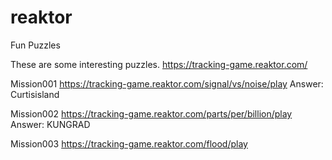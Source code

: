 # reaktor
Fun Puzzles

These are some interesting puzzles.
https://tracking-game.reaktor.com/

Mission001 https://tracking-game.reaktor.com/signal/vs/noise/play
Answer: Curtisisland

Mission002 https://tracking-game.reaktor.com/parts/per/billion/play
Answer: KUNGRAD

Mission003 https://tracking-game.reaktor.com/flood/play
